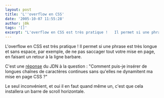 ```yaml
---
layout: post
title: 'L''overflow en CSS'
date: '2005-10-07 11:55:28'
author: j0k
tags: '[]'
excerpt: "L'overflow en CSS est très pratique !   Il permet si une phrase est très longue et sans espace, par exemple, de ne pas saccager tout votre mise en page, en faisant un retour à la ligne barbare.  \n  \nC'est une [réponse](http://developpeur.journaldunet.com/tutoriel/css/051003-css-eviter-superposition-overflow.shtml) du JDN à la question : \"Comment      …"
---
```


L'overflow en CSS est très pratique !   Il permet si une phrase est très longue et sans espace, par exemple, de ne pas saccager tout votre mise en page, en faisant un retour à la ligne barbare.

C'est une [réponse](http://developpeur.journaldunet.com/tutoriel/css/051003-css-eviter-superposition-overflow.shtml) du JDN à la question : "Comment puis-je insérer de longues chaînes de caractères continues sans qu'elles ne dynamitent ma mise en page CSS ?"

Le seul inconvénient, et oui il en faut quand même un, c'est que cela installera un barre de scroll horizontale.
